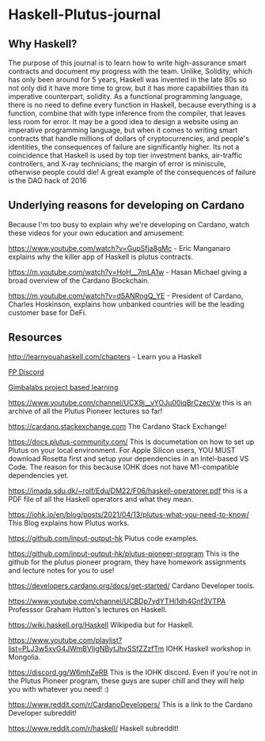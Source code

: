 # Haskell-Plutus-journal

## Why Haskell?

The purpose of this journal is to learn how to write high-assurance smart contracts and document my progress with the team. Unlike, Solidity, which has only been around for 5 years, Haskell was invented in the late 80s so not only did it have more time to grow, but it has more capabilities than its imperative counterpart, solidity. As a functional programming language, there is no need to define every function in Haskell, because everything is a function, combine that with type inference from the compiler, that leaves less room for error. It may be a good idea to design a website using an imperative programming language, but when it comes to writing smart contracts that handle millions of dollars of cryptocurrencies, and people's identities, the consequences of failure are significantly higher. Its not a coincidence that Haskell is used by top tier investment banks, air-traffic controllers, and X-ray technicians; the margin of error is miniscule, otherwise people could die! A great example of the consequences of failure is the DAO hack of 2016

## Underlying reasons for developing on Cardano

Because I'm too busy to explain why we're developing on Cardano, watch these videos for your own education and amusement:

https://www.youtube.com/watch?v=GupSfja8gMc - Eric Manganaro explains why the killer app of Haskell is plutus contracts.

https://m.youtube.com/watch?v=HoH__7mLA1w - Hasan Michael giving a broad overview of the Cardano Blockchain.

https://m.youtube.com/watch?v=d5ANRngQ_YE -  President of Cardano, Charles Hoskinson, explains how unbanked countries will be the leading customer base for DeFi.

## Resources

http://learnyouahaskell.com/chapters - Learn you a Haskell

[FP Discord](https://discord.gg/zpDJjRZr)

[Gimbalabs project based learning](https://discord.gg/W8Ra69Um)

https://www.youtube.com/channel/UCX9j__vYOJu00iqBrCzecVw this is an archive of all the Plutus Pioneer lectures so far!

https://cardano.stackexchange.com The Cardano Stack Exchange!

https://docs.plutus-community.com/ This is documetation on how to set up Plutus on your local environment. For Apple Silicon users, YOU MUST download Rosetta first and setup your dependencies in an Intel-based VS Code. The reason for this because IOHK does not have M1-compatible dependencies yet.

https://imada.sdu.dk/~rolf/Edu/DM22/F06/haskell-operatorer.pdf this is a PDF file of all the Haskell operators and what they mean.

https://iohk.io/en/blog/posts/2021/04/13/plutus-what-you-need-to-know/ This Blog explains how Plutus works.

https://github.com/input-output-hk Plutus code examples.

https://github.com/input-output-hk/plutus-pioneer-program This is the github for the plutus pioneer program, they have homework assignments and lecture notes for you to use!

https://developers.cardano.org/docs/get-started/ Cardano Developer tools.

https://www.youtube.com/channel/UCBDp7ydYTHi1dh4Gnf3VTPA Professsor Graham Hutton's lectures on Haskell.

https://wiki.haskell.org/Haskell Wikipedia but for Haskell.

https://www.youtube.com/playlist?list=PLJ3w5xyG4JWmBVIigNBytJhvSSfZZzfTm IOHK Haskell workshop in Mongolia.

https://discord.gg/W6mhZeRB This is the IOHK discord. Even if you're not in the Plutus Pioneer program, these guys are super chill and they will help you with whatever you need! :)

https://www.reddit.com/r/CardanoDevelopers/ This is a link to the Cardano Developer subreddit!

https://www.reddit.com/r/haskell/ Haskell subreddit!
